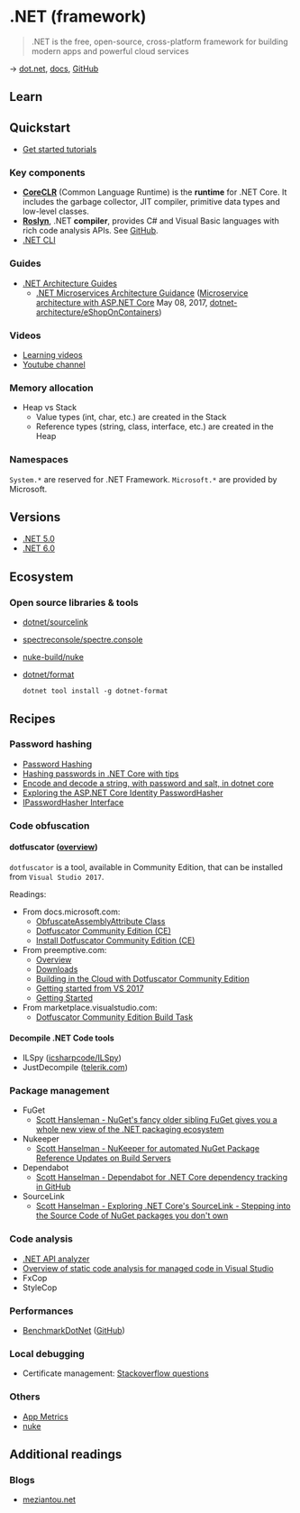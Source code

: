 # .NET (framework)

> .NET is the free, open-source, cross-platform framework for building modern apps and powerful cloud services

→ [dot.net](https://dot.net/), [docs](https://docs.microsoft.com/en-us/dotnet/), [GitHub](https://github.com/dotnet)

## Learn

## Quickstart

* [Get started tutorials](https://dotnet.microsoft.com/learn)

### Key components

* [**CoreCLR**](https://github.com/dotnet/coreclr) (Common Language Runtime) is the **runtime** for .NET Core. It includes the garbage collector, JIT compiler, primitive data types and low-level classes.
* [**Roslyn**](https://docs.microsoft.com/en-us/dotnet/csharp/roslyn-sdk/), .NET **compiler**, provides C# and Visual Basic languages with rich code analysis APIs. See [GitHub](https://github.com/dotnet/roslyn).
* [.NET CLI](./dotnet-cli.md)

### Guides

* [.NET Architecture Guides](https://dotnet.microsoft.com/learn/dotnet/architecture-guides)
  * [.NET Microservices Architecture Guidance](https://dotnet.microsoft.com/learn/aspnet/microservices-architecture) ([Microservice architecture with ASP.NET Core](https://channel9.msdn.com/Events/Build/2017/T6051) May 08, 2017, [dotnet-architecture/eShopOnContainers](https://github.com/dotnet-architecture/eShopOnContainers))

### Videos

* [Learning videos](https://dotnet.microsoft.com/learn/videos)
* [Youtube channel](https://www.youtube.com/channel/UCvtT19MZW8dq5Wwfu6B0oxw)

### Memory allocation

* Heap vs Stack
  * Value types (int, char, etc.) are created in the Stack
  * Reference types (string, class, interface, etc.) are created in the Heap

### Namespaces

`System.*` are reserved for .NET Framework. `Microsoft.*` are provided by Microsoft.

## Versions

* [.NET 5.0](dotnet50.md)
* [.NET 6.0](dotnet60.md)

## Ecosystem

### Open source libraries & tools

* [dotnet/sourcelink](https://github.com/dotnet/sourcelink)
* [spectreconsole/spectre.console](https://github.com/spectreconsole/spectre.console)
* [nuke-build/nuke](https://github.com/nuke-build/nuke)
* [dotnet/format](https://github.com/dotnet/format)

  ```batch
  dotnet tool install -g dotnet-format
  ```

## Recipes

### Password hashing

* [Password Hashing](https://docs.microsoft.com/en-us/aspnet/core/security/data-protection/consumer-apis/password-hashing)
* [Hashing passwords in .NET Core with tips](https://www.codeproject.com/articles/1104467/hashing-passwords-in-net-core-with-tips)
* [Encode and decode a string, with password and salt, in dotnet core](https://stackoverflow.com/questions/42459487/encode-and-decode-a-string-with-password-and-salt-in-dotnet-core)
* [Exploring the ASP.NET Core Identity PasswordHasher](https://andrewlock.net/exploring-the-asp-net-core-identity-passwordhasher/)
* [IPasswordHasher Interface](https://docs.microsoft.com/en-us/dotnet/api/microsoft.aspnetcore.identity.ipasswordhasher-1?view=aspnetcore-2.0)

### Code obfuscation

#### dotfuscator ([overview](https://www.preemptive.com/products/dotfuscator/overview))

`dotfuscator` is a tool, available in Community Edition, that can be installed from `Visual Studio 2017`.

Readings:

* From docs.microsoft.com:
  * [ObfuscateAssemblyAttribute Class](https://docs.microsoft.com/en-us/dotnet/api/system.reflection.obfuscateassemblyattribute?view=netframework-4.7.1)
  * [Dotfuscator Community Edition (CE)](https://docs.microsoft.com/en-us/visualstudio/ide/dotfuscator/)
  * [Install Dotfuscator Community Edition (CE)](https://docs.microsoft.com/en-us/visualstudio/ide/dotfuscator/install)
* From preemptive.com:
  * [Overview](https://www.preemptive.com/products/dotfuscator/overview)
  * [Downloads](https://www.preemptive.com/products/dotfuscator/downloads)
  * [Building in the Cloud with Dotfuscator Community Edition](https://www.preemptive.com/blog/article/905-building-in-the-cloud-with-dotfuscator-community-edition/91-dotfuscator-ce)
  * [Getting started from VS 2017](https://www.preemptive.com/blog/article/904-dotfuscator-in-visual-studio-2017/91-dotfuscator-ce)
  * [Getting Started](https://www.preemptive.com/dotfuscator/ce/docs/help/gui_getstarted.html)
* From marketplace.visualstudio.com:
  * [Dotfuscator Community Edition Build Task](https://marketplace.visualstudio.com/items?itemName=PreEmptiveSolutions.dotfuscator-ce-vsts)

#### Decompile .NET Code tools

* ILSpy ([icsharpcode/ILSpy](https://github.com/icsharpcode/ILSpy))
* JustDecompile ([telerik.com](https://www.telerik.com/products/decompiler.aspx))

### Package management

* FuGet
  * [Scott Hansleman - NuGet's fancy older sibling FuGet gives you a whole new view of the .NET packaging ecosystem](https://www.hanselman.com/blog/NuGetsFancyOlderSiblingFuGetGivesYouAWholeNewViewOfTheNETPackagingEcosystem.aspx)
* Nukeeper
  * [Scott Hanselman - NuKeeper for automated NuGet Package Reference Updates on Build Servers](https://www.hanselman.com/blog/NuKeeperForAutomatedNuGetPackageReferenceUpdatesOnBuildServers.aspx)
* Dependabot
  * [Scott Hanselman - Dependabot for .NET Core dependency tracking in GitHub](https://www.hanselman.com/blog/DependabotForNETCoreDependencyTrackingInGitHub.aspx)
* SourceLink
  * [Scott Hanselman - Exploring .NET Core's SourceLink - Stepping into the Source Code of NuGet packages you don't own](https://www.hanselman.com/blog/ExploringNETCoresSourceLinkSteppingIntoTheSourceCodeOfNuGetPackagesYouDontOwn.aspx)

### Code analysis

* [.NET API analyzer](https://docs.microsoft.com/en-us/dotnet/standard/analyzers/api-analyzer)
* [Overview of static code analysis for managed code in Visual Studio](https://docs.microsoft.com/en-us/visualstudio/code-quality/code-analysis-for-managed-code-overview?view=vs-2017)
* FxCop
* StyleCop

### Performances

* [BenchmarkDotNet](https://benchmarkdotnet.org) ([GitHub](https://github.com/dotnet/BenchmarkDotNet))

### Local debugging

* Certificate management: [Stackoverflow questions](https://stackoverflow.com/questions/56409580/trouble-trusting-local-https-certificate-in-asp-net-core)

### Others

* [App Metrics](https://www.app-metrics.io/)
* [nuke](http://www.nuke.build/index.html)

## Additional readings

### Blogs

* [meziantou.net](https://www.meziantou.net/)
